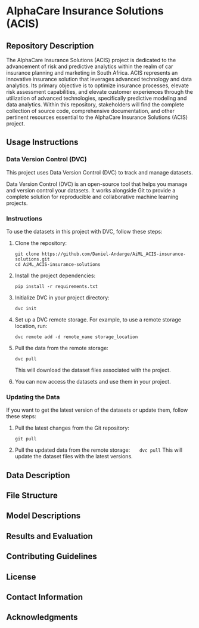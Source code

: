 # AlphaCare Insurance Solutions (ACIS)

## Repository Description

The AlphaCare Insurance Solutions (ACIS) project is dedicated to the advancement of risk and predictive analytics within the realm of car insurance planning and marketing in South Africa.
ACIS represents an innovative insurance solution that leverages advanced technology and data analytics. Its primary objective is to optimize insurance processes, elevate risk assessment capabilities, and elevate customer experiences through the utilization of advanced technologies, specifically predictive modeling and data analytics. Within this repository, stakeholders will find the complete collection of source code, comprehensive documentation, and other pertinent resources essential to the AlphaCare Insurance Solutions (ACIS) project.

## Usage Instructions

### Data Version Control (DVC)

This project uses Data Version Control (DVC) to track and manage datasets.

Data Version Control (DVC) is an open-source tool that helps you manage and version control your datasets. It works alongside Git to provide a complete solution for reproducible and collaborative machine learning projects.

### Instructions

To use the datasets in this project with DVC, follow these steps:

1. Clone the repository:

   ```
   git clone https://github.com/Daniel-Andarge/AiML_ACIS-insurance-solutions.git
   cd AiML_ACIS-insurance-solutions
   ```

2. Install the project dependencies:

   ```
   pip install -r requirements.txt
   ```

3. Initialize DVC in your project directory:

   ```
   dvc init
   ```

4. Set up a DVC remote storage. For example, to use a remote storage location, run:

   ```
   dvc remote add -d remote_name storage_location
   ```

5. Pull the data from the remote storage:

   ```
   dvc pull
   ```

   This will download the dataset files associated with the project.

6. You can now access the datasets and use them in your project.

### Updating the Data

If you want to get the latest version of the datasets or update them, follow these steps:

1.  Pull the latest changes from the Git repository:

    ```
    git pull
    ```

2.  Pull the updated data from the remote storage:
    `    dvc pull
   `
    This will update the dataset files with the latest versions.

## Data Description

## File Structure

## Model Descriptions

## Results and Evaluation

## Contributing Guidelines

## License

## Contact Information

## Acknowledgments
